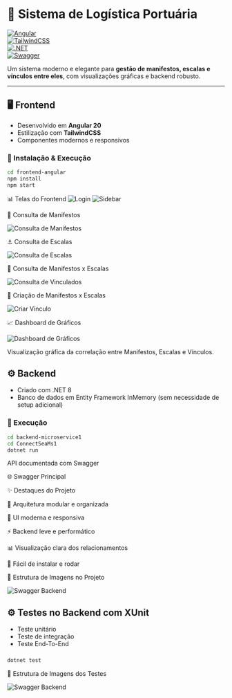 # 🚢 Sistema de Logística Portuária  

[![Angular](https://img.shields.io/badge/Angular-20-DD0031?logo=angular&logoColor=white)](https://angular.io/)  
[![TailwindCSS](https://img.shields.io/badge/TailwindCSS-3-38B2AC?logo=tailwind-css&logoColor=white)](https://tailwindcss.com/)  
[![.NET](https://img.shields.io/badge/.NET-8-512BD4?logo=dotnet&logoColor=white)](https://dotnet.microsoft.com/)  
[![Swagger](https://img.shields.io/badge/Swagger-UI-85EA2D?logo=swagger&logoColor=black)](https://swagger.io/)  

Um sistema moderno e elegante para **gestão de manifestos, escalas e vínculos entre eles**, com visualizações gráficas e backend robusto.  

---

## 🖥️ Frontend

- Desenvolvido em **Angular 20**  
- Estilização com **TailwindCSS**  
- Componentes modernos e responsivos  

### 🔧 Instalação & Execução

```bash
cd frontend-angular
npm install
npm start
```

📊 Telas do Frontend
![Login](./login.png)
![Sidebar](./sidebar.png)

📄 Consulta de Manifestos

![Consulta de Manifestos](./consulta-manifestos.png)

⚓ Consulta de Escalas

![Consulta de Escalas](./consulta-escalas.png)

🔗 Consulta de Manifestos x Escalas

![Consulta de Vinculados](./consulta-vinculados.png)

🔗 Criação de Manifestos x Escalas

![Criar Vínculo](./criar-vinculo.png)

📈 Dashboard de Gráficos

![Dashboard de Gráficos](./dashboard-graficos.png)

Visualização gráfica da correlação entre Manifestos, Escalas e Vínculos.


## ⚙️ Backend

- Criado com .NET 8
- Banco de dados em Entity Framework InMemory (sem necessidade de setup adicional)

### 🔧 Execução

```bash
cd backend-microservice1
cd ConnectSeaMs1
dotnet run
```

API documentada com Swagger

🌐 Swagger Principal

✨ Destaques do Projeto

🧩 Arquitetura modular e organizada

🎨 UI moderna e responsiva

⚡ Backend leve e performático

📊 Visualização clara dos relacionamentos

🚀 Fácil de instalar e rodar

📌 Estrutura de Imagens no Projeto

![Swagger Backend](./swagger-backend.png)

## ⚙️ Testes no Backend com XUnit

- Teste unitário
- Teste de integração
- Teste End-To-End

###

```bash
dotnet test
```
📌 Estrutura de Imagens dos Testes

![Swagger Backend](./testes.png)